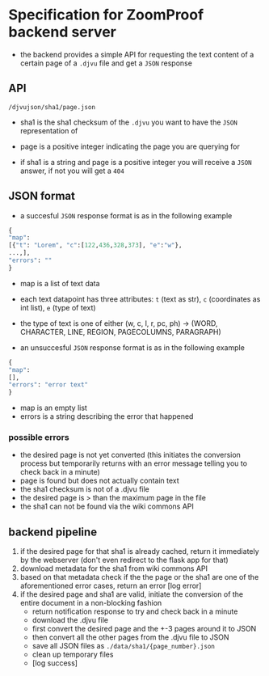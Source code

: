 # Specification for ZoomProof backend server

* the backend provides a simple API for requesting the text content of a certain page of a `.djvu` file and get a `JSON` response

## API
`/djvujson/sha1/page.json`
* sha1 is the sha1 checksum of the `.djvu` you want to have the `JSON` representation of
* page is a positive integer indicating the page you are querying for

* if sha1 is a string and page is a positive integer you will receive a `JSON` answer, if not you will get a `404`

## JSON format
* a succesful `JSON` response format is as in the following example

```python
{
"map":
[{"t": "Lorem", "c":[122,436,328,373], "e":"w"},
...,],
"errors": ""
}
```

* map is a list of text data
* each text datapoint has three attributes: `t` (text as str), `c` (coordinates as int list), `e` (type of text)
* the type of text is one of either (w, c, l, r, pc, ph) -> (WORD, CHARACTER, LINE, REGION, PAGECOLUMNS, PARAGRAPH)

* an unsuccesful `JSON` response format is as in the following example

```python
{
"map":
[],
"errors": "error text"
}
```

* map is an empty list
* errors is a string describing the error that happened

### possible errors
* the desired page is not yet converted (this initiates the conversion process but temporarily returns with an error message telling you to check back in a minute)
* page is found but does not actually contain text
* the sha1 checksum is not of a .djvu file
* the desired page is > than the maximum page in the file
* the sha1 can not be found via the wiki commons API

## backend pipeline
1. if the desired page for that sha1 is already cached, return it immediately by the webserver (don't even redirect to the flask app for that)
2. download metadata for the sha1 from wiki commons API
3. based on that metadata check if the the page or the sha1 are one of the aforementioned error cases, return an error [log error]
4. if the desired page and sha1 are valid, initiate the conversion of the entire document in a non-blocking fashion
	* return notification response to try and check back in a minute
	* download the .djvu file
	* first convert the desired page and the +-3 pages around it to JSON
	* then convert all the other pages from the .djvu file to JSON
	* save all JSON files as `./data/sha1/{page_number}.json`
	* clean up temporary files
	* [log success]
